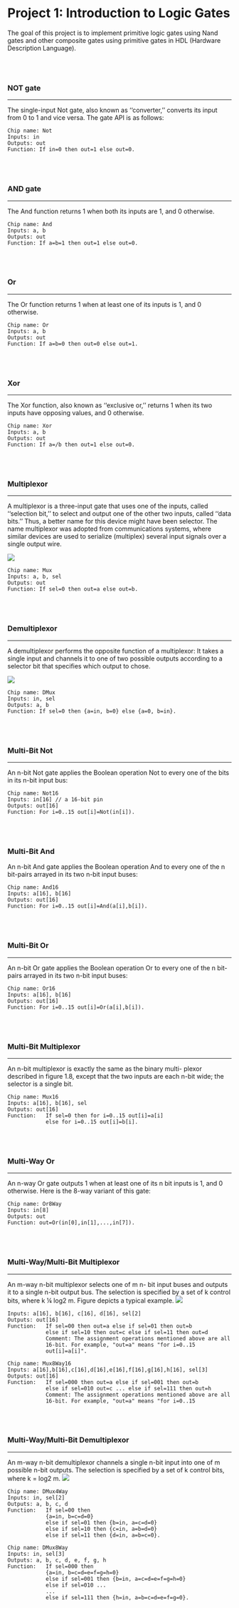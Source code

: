 # Project 1: Introduction to Logic Gates

The goal of this project is to implement primitive logic gates using Nand gates and other composite gates using primitive gates in HDL (Hardware Description Language).


<br>
<br>

### NOT gate
---
The single-input Not gate, also known as ‘‘converter,’’ converts its input from 0 to 1 and vice versa. The gate API is as follows:
```
Chip name: Not
Inputs: in
Outputs: out
Function: If in=0 then out=1 else out=0.
```

<br>
<br>

### AND gate
---
The And function returns 1 when both its inputs are 1, and 0 otherwise.

```
Chip name: And
Inputs: a, b
Outputs: out
Function: If a=b=1 then out=1 else out=0.
```



<br>
<br>

### Or
---
The Or function returns 1 when at least one of its inputs is 1, and 0 otherwise.
```
Chip name: Or
Inputs: a, b
Outputs: out
Function: If a=b=0 then out=0 else out=1.
```

<br>
<br>

### Xor
---
The Xor function, also known as ‘‘exclusive or,’’ returns 1 when its two inputs have opposing values, and 0 otherwise.
```
Chip name: Xor
Inputs: a, b
Outputs: out
Function: If a=/b then out=1 else out=0.
```



<br>
<br>

### Multiplexor
---
A multiplexor is a three-input gate that uses one of the inputs, called ‘‘selection bit,’’ to select and output one of the other two inputs, called ‘‘data bits.’’ Thus, a better name for this device might have been selector. The name multiplexor was adopted from communications systems, where similar devices are used to serialize (multiplex) several input signals over a single output wire.

![](../../images/Mux.png)
```
Chip name: Mux
Inputs: a, b, sel
Outputs: out
Function: If sel=0 then out=a else out=b.
```



<br>
<br>

### Demultiplexor
---
A demultiplexor performs the opposite function of a multiplexor: It takes a single input and channels it to one of two possible outputs according to a selector bit that specifies which output to chose.

![](../../images/DMux.png)
```
Chip name: DMux
Inputs: in, sel
Outputs: a, b
Function: If sel=0 then {a=in, b=0} else {a=0, b=in}.
```




<br>
<br>

### Multi-Bit Not
---

An n-bit Not gate applies the Boolean operation Not to every one of the bits in its n-bit input bus:
```
Chip name: Not16
Inputs: in[16] // a 16-bit pin
Outputs: out[16]
Function: For i=0..15 out[i]=Not(in[i]).
```


<br>
<br>

### Multi-Bit And
An n-bit And gate applies the Boolean operation And to every one
of the n bit-pairs arrayed in its two n-bit input buses:
```
Chip name: And16
Inputs: a[16], b[16]
Outputs: out[16]
Function: For i=0..15 out[i]=And(a[i],b[i]).
```

<br>
<br>

### Multi-Bit Or
---
An n-bit Or gate applies the Boolean operation Or to every one of the n bit-pairs arrayed in its two n-bit input buses:
```
Chip name: Or16
Inputs: a[16], b[16]
Outputs: out[16]
Function: For i=0..15 out[i]=Or(a[i],b[i]).
```


<br>
<br>

### Multi-Bit Multiplexor
---
An n-bit multiplexor is exactly the same as the binary multi- plexor described in figure 1.8, except that the two inputs are each n-bit wide; the selector is a single bit.
```
Chip name: Mux16
Inputs: a[16], b[16], sel
Outputs: out[16]
Function:   If sel=0 then for i=0..15 out[i]=a[i]
            else for i=0..15 out[i]=b[i].
```


<br>
<br>

### Multi-Way Or
---
An n-way Or gate outputs 1 when at least one of its n bit inputs is 1,
and 0 otherwise. Here is the 8-way variant of this gate:
```
Chip name: Or8Way
Inputs: in[8]
Outputs: out
Function: out=Or(in[0],in[1],...,in[7]).
```

<br>
<br>

### Multi-Way/Multi-Bit Multiplexor
---
An m-way n-bit multiplexor selects one of m n- bit input buses and outputs it to a single n-bit output bus. The selection is specified by a set of k control bits, where k ¼ log2 m. Figure depicts a typical example.
![](../../images/4wayMux.png)

```Chip name: Mux4Way16
Inputs: a[16], b[16], c[16], d[16], sel[2]
Outputs: out[16]
Function:   If sel=00 then out=a else if sel=01 then out=b
            else if sel=10 then out=c else if sel=11 then out=d
            Comment: The assignment operations mentioned above are all
            16-bit. For example, "out=a" means "for i=0..15
            out[i]=a[i]".
```

```
Chip name: Mux8Way16
Inputs: a[16],b[16],c[16],d[16],e[16],f[16],g[16],h[16], sel[3]
Outputs: out[16]
Function:   If sel=000 then out=a else if sel=001 then out=b
            else if sel=010 out=c ... else if sel=111 then out=h
            Comment: The assignment operations mentioned above are all
            16-bit. For example, "out=a" means "for i=0..15
```


<br>
<br>

### Multi-Way/Multi-Bit Demultiplexor
---

An m-way n-bit demultiplexor channels a single n-bit input into one of m possible n-bit outputs. The selection is specified by a set of k control bits, where k = log2 m.
![](../../images/4wayDMux.png)

```
Chip name: DMux4Way
Inputs: in, sel[2]
Outputs: a, b, c, d
Function:   If sel=00 then
            {a=in, b=c=d=0}
            else if sel=01 then {b=in, a=c=d=0}
            else if sel=10 then {c=in, a=b=d=0}
            else if sel=11 then {d=in, a=b=c=0}.
```
```
Chip name: DMux8Way
Inputs: in, sel[3]
Outputs: a, b, c, d, e, f, g, h
Function:   If sel=000 then
            {a=in, b=c=d=e=f=g=h=0}
            else if sel=001 then {b=in, a=c=d=e=f=g=h=0}
            else if sel=010 ...
            ...
            else if sel=111 then {h=in, a=b=c=d=e=f=g=0}.
```